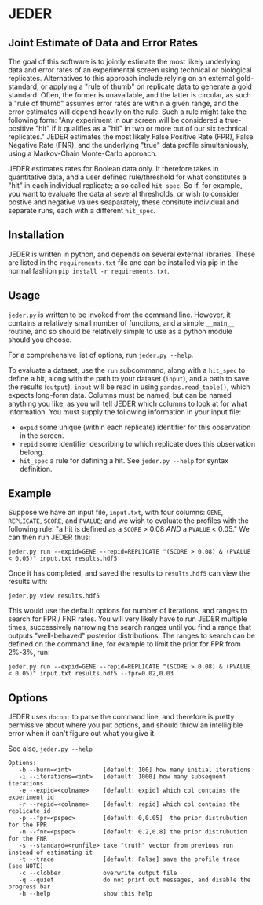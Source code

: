 JEDER
=====

Joint Estimate of Data and Error Rates
--------------------------------------

The goal of this software is to jointly estimate the most likely underlying data and error rates of an experimental screen using technical or biological replicates. Alternatives to this approach include relying on an external gold-standard, or applying a "rule of thumb" on replicate data to generate a gold standard. Often, the former is unavailable, and the latter is circular, as such a "rule of thumb" assumes error rates are within a given range, and the error estimates will depend heavily on the rule. Such a rule might take the following form: "Any experiment in our screen will be considered a true-positive "hit" if it qualifies as a "hit" in two or more out of our six technical replicates." JEDER estimates the most likely False Positive Rate (FPR), False Negative Rate (FNR), and the underlying "true" data profile simultaniously, using a Markov-Chain Monte-Carlo approach.

JEDER estimates rates for Boolean data only. It therefore takes in quantitative data, and a user defined rule/threshold for what constitutes a "hit" in each individual replicate; a so called `hit_spec`. So if, for example, you want to evaluate the data at several thresholds, or wish to consider postive and negative values seaparately, these consitute individual and separate runs, each with a different `hit_spec`.

Installation
------------
JEDER is written in python, and depends on several external libraries. These are listed in the `requirements.txt` file and can be installed via pip in the normal fashion `pip install -r requirements.txt`.


Usage
-----
`jeder.py` is written to be invoked from the command line. However, it contains a relatively small number of functions, and a simple `__main__` routine, and so should be relatively simple to use as a python module should you choose.

For a comprehensive list of options, run `jeder.py --help`.

To evaluate a dataset, use the `run` subcommand, along with a `hit_spec` to define a hit, along with the path to your dataset (`input`), and a path to save the results (`output`). `input` will be read in using `pandas.read_table()`, which expects long-form data. Columns must be named, but can be named anything you like, as you will tell JEDER which columns to look at for what information. You must supply the following information in your input file:
  * `expid` some unique (within each replicate) identifier for this observation in the screen.
  * `repid` some identifier describing to which replicate does this observation belong.
  * `hit_spec` a rule for defining a hit. See `jeder.py --help` for syntax definition.
  
Example
-------
Suppose we have an input file, `input.txt`, with four columns: `GENE`, `REPLICATE`, `SCORE`, and `PVALUE`; and we wish to evaluate the profiles with the following rule: "a hit is defined as a `SCORE` > 0.08 *AND* a `PVALUE` < 0.05." We can then run JEDER thus:
```
jeder.py run --expid=GENE --repid=REPLICATE "(SCORE > 0.08) & (PVALUE < 0.05)" input.txt results.hdf5
```
Once it has completed, and saved the results to `results.hdf5` can view the results with:
```
jeder.py view results.hdf5
```
This would use the default options for number of iterations, and ranges to search for FPR / FNR rates. You will very likely have to run JEDER multiple times, successively narrowing the search ranges until you find a range that outputs "well-behaved" posterior distributions. The ranges to search can be defined on the command line, for example to limit the prior for FPR from 2%-3%, run:
```
jeder.py run --expid=GENE --repid=REPLICATE "(SCORE > 0.08) & (PVALUE < 0.05)" input.txt results.hdf5 --fpr=0.02,0.03
```

Options
-------
JEDER uses `docopt` to parse the command line, and therefore is pretty permissive about where you put options, and should throw an intelligible error when it can't figure out what you give it. 

See also, `jeder.py --help`
```
Options:
   -b --burn=<int>         [default: 100] how many initial iterations
   -i --iterations=<int>   [default: 1000] how many subsequent iterations
   -e --expid=<colname>    [default: expid] which col contains the experiment id
   -r --repid=<colname>    [default: repid] which col contains the replicate id
   -p --fpr=<pspec>        [default: 0,0.05]  the prior distrubution for the FPR
   -n --fnr=<pspec>        [default: 0.2,0.8] the prior distrubution for the FNR
   -s --standard=<runfile> take "truth" vector from previous run instead of estimating it
   -t --trace              [default: False] save the profile trace (see NOTE) 
   -c --clobber            overwrite output file
   -q --quiet              do not print out messages, and disable the progress bar
   -h --help               show this help
```

